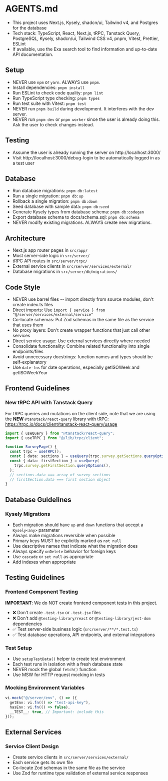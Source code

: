 # AGENTS.md

- This project uses Next.js, Kysely, shadcn/ui, Tailwind v4, and Postgres for the database
- Tech stack: TypeScript, React, Next.js, tRPC, Tanstack Query, PostgreSQL, Kysely, shadcn/ui, Tailwind CSS v4, pnpm, Vitest, Prettier, ESLint
- If available, use the Exa search tool to find information and up-to-date API documentation.

## Setup

- NEVER use `npm` or `yarn`. ALWAYS use `pnpm`.
- Install dependencies: `pnpm install`
- Run ESLint to check code quality: `pnpm lint`
- Run TypeScript type checking: `pnpm types`
- Run test suite with Vitest: `pnpm test`
- NEVER run `pnpm build` during development. It interferes with the dev server.
- NEVER run `pnpm dev` or `pnpm worker` since the user is already doing this. Ask the user to check changes instead.

## Testing

- Assume the user is already running the server on http://localhost:3000/
- Visit http://localhost:3000/debug-login to be automatically logged in as a test user

## Database

- Run database migrations: `pnpm db:latest`
- Run a single migration: `pnpm db:up`
- Rollback a single migration: `pnpm db:down`
- Seed database with sample data: `pnpm db:seed`
- Generate Kysely types from database schema: `pnpm db:codegen`
- Export database schema to docs/schema.sql: `pnpm db:schema`
- NEVER modify existing migrations. ALWAYS create new migrations.

## Architecture

- Next.js app router pages in `src/app/`
- Most server-side logic in `src/server/`
- tRPC API routes in `src/server/trpc/`
- External service clients in `src/server/services/external/`
- Database migrations in `src/server/db/migrations/`

## Code Style

- NEVER use barrel files -- import directly from source modules, don't create index.ts files
- Direct imports: Use `import { service } from "@/server/services/external/service"`
- Co-locate schemas: Put Zod schemas in the same file as the service that uses them
- No proxy layers: Don't create wrapper functions that just call other services
- Direct service usage: Use external services directly where needed
- Consolidate functionality: Combine related functionality into single endpoints/files
- Avoid unnecessary docstrings: function names and types should be self-explanatory
- Use `date-fns` for date operations, especially getISOWeek and getISOWeekYear

## Frontend Guidelines

### New tRPC API with Tanstack Query

For tRPC queries and mutations on the client side, note that we are using the **NEW** `@tanstack/react-query` library with tRPC: https://trpc.io/docs/client/tanstack-react-query/usage

```typescript
import { useQuery } from "@tanstack/react-query";
import { useTRPC } from "@/lib/trpc/client";

function SurveyPage() {
  const trpc = useTRPC();
  const { data: sections } = useQuery(trpc.survey.getSections.queryOptions());
  const { data: firstSection } = useQuery(
    trpc.survey.getFirstSection.queryOptions(),
  );
  // sections.data === array of survey sections
  // firstSection.data === first section object
}
```

## Database Guidelines

### Kysely Migrations

- Each migration should have `up` and `down` functions that accept a `Kysely<any>` parameter
- Always make migrations reversible when possible
- Primary keys MUST be explicitly marked as `not null`
- Use descriptive names that indicate what the migration does
- Always specify `onDelete` behavior for foreign keys
- Use `cascade` or `set null` as appropriate
- Add indexes when appropriate

## Testing Guidelines

### Frontend Component Testing

**IMPORTANT**: We do NOT create frontend component tests in this project.

- ❌ Don't create `.test.tsx` or `.test.jsx` files
- ❌ Don't add `@testing-library/react` or `@testing-library/jest-dom` dependencies
- ✅ Test server-side business logic (`src/server/**/*.test.ts`)
- ✅ Test database operations, API endpoints, and external integrations

### Test Setup

- Use `setupTestData()` helper to create test environment
- Each test runs in isolation with a fresh database state
- NEVER mock the global `fetch()` function
- Use MSW for HTTP request mocking in tests

### Mocking Environment Variables

```typescript
vi.mock("@/server/env", () => ({
  getEnv: vi.fn(() => "test-api-key"),
  hasEnv: vi.fn(() => false),
  __TEST__: true, // Important: include this
}));
```

## External Services

### Service Client Design

- Create service clients in `src/server/services/external/`
- Each service gets its own file
- Co-locate Zod schemas in the same file as the service
- Use Zod for runtime type validation of external service responses
